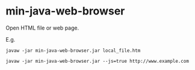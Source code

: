 # min-java-web-browser
Open HTML file or web page.

E.g.
```
javaw -jar min-java-web-browser.jar local_file.htm
```
```
javaw -jar min-java-web-browser.jar --js=true http://www.example.com
```
